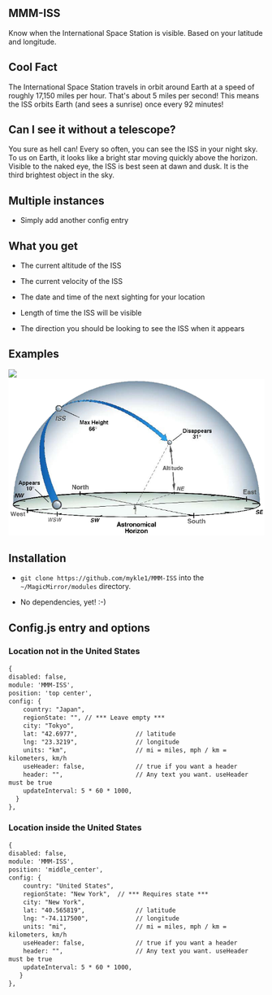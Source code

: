 ## MMM-ISS

Know when the International Space Station is visible. Based on your latitude and longitude.

## Cool Fact

The International Space Station travels in orbit around Earth at a speed of roughly 17,150 miles per hour.
That's about 5 miles per second! This means the ISS orbits Earth (and sees a sunrise) once every 92 minutes!

## Can I see it without a telescope?

You sure as hell can! Every so often, you can see the ISS in your night sky. To us on Earth, it looks like 
a bright star moving quickly above the horizon. Visible to the naked eye, the ISS is best seen at dawn and dusk.
It is the third brightest object in the sky. 

## Multiple instances

* Simply add another config entry

## What you get

* The current altitude of the ISS

* The current velocity of the ISS

* The date and time of the next sighting for your location

* Length of time the ISS will be visible

* The direction you should be looking to see the ISS when it appears

## Examples

![](images/1.PNG) ![](images/2.png)

## Installation

* `git clone https://github.com/mykle1/MMM-ISS` into the `~/MagicMirror/modules` directory.

* No dependencies, yet! :-)


## Config.js entry and options

### Location not in the United States

```
{
disabled: false,
module: 'MMM-ISS',
position: 'top center',
config: {
    country: "Japan",
    regionState: "", // *** Leave empty ***
    city: "Tokyo",
    lat: "42.6977",                // latitude
    lng: "23.3219",                // longitude
    units: "km",                   // mi = miles, mph / km = kilometers, km/h
    useHeader: false,              // true if you want a header
    header: "",                    // Any text you want. useHeader must be true
    updateInterval: 5 * 60 * 1000,
  }
},
```
### Location inside the United States

```
{
disabled: false,
module: 'MMM-ISS',
position: 'middle_center',
config: {
    country: "United States",
    regionState: "New York",  // *** Requires state ***
    city: "New York",
    lat: "40.565819",              // latitude
    lng: "-74.117500",             // longitude
    units: "mi",                   // mi = miles, mph / km = kilometers, km/h
    useHeader: false,              // true if you want a header
    header: "",                    // Any text you want. useHeader must be true
    updateInterval: 5 * 60 * 1000,
   }
},
```
